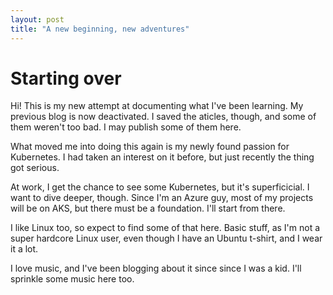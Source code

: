 ```yaml
---
layout: post
title: "A new beginning, new adventures"
---
```

# Starting over

Hi!
This is my new attempt at documenting what I've been learning. My previous blog is now deactivated. I saved the aticles, though, and some of them weren't too bad. I may publish some of them here.

What moved me into doing this again is my newly found passion for Kubernetes. I had taken an interest on it before, but just recently the thing got serious.

At work, I get the chance to see some Kubernetes, but it's superficicial. I want to dive deeper, though.
Since I'm an Azure guy, most of my projects will be on AKS, but there must be a foundation. I'll start from there.

I like Linux too, so expect to find some of that here. Basic stuff, as I'm not a super hardcore Linux user, even though I have an Ubuntu t-shirt, and I wear it a lot.

I love music, and I've been blogging about it since since I was a kid. I'll sprinkle some music here too.
